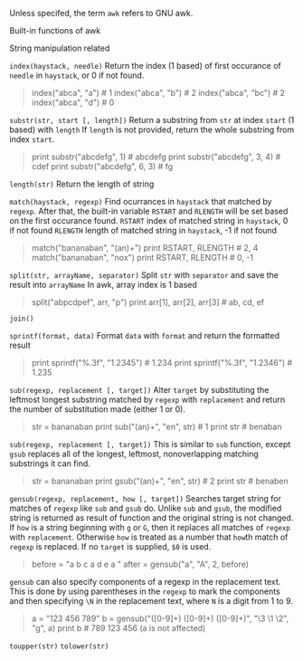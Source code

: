 Unless specifed, the term `awk` refers to GNU awk.

Built-in functions of awk

String manipulation related

`index(haystack, needle)` 
Return the index (1 based) of first occurance of `needle` in `haystack`, or 0 if not found.
> index("abca", "a") # 1
> index("abca", "b") # 2
> index("abca", "bc") # 2
> index("abca", "d") # 0

`substr(str, start [, length])`
Return a substring from `str` at index `start` (1 based) with `length`
If `length` is not provided, return the whole substring from index `start`.
> print substr("abcdefg", 1) # abcdefg
> print substr("abcdefg", 3, 4) # cdef
> print substr("abcdefg", 6, 3) # fg

`length(str)`
Return the length of string

`match(haystack, regexp)`
Find ocurrances in `haystack` that matched by `regexp`.
After that, the built-in variable `RSTART` and `RLENGTH` will be set based on the first occurance found.
`RSTART` index of matched string in `haystack`, 0 if not found
`RLENGTH` length of matched string in `haystack`, -1 if not found

> match("bananaban", "(an)+")
> print RSTART, RLENGTH # 2, 4
> match("bananaban", "nox")
> print RSTART, RLENGTH # 0, -1

`split(str, arrayName, separator)`
Split `str` with `separator` and save the result into `arrayName`
In awk, array index is 1 based
> split("abpcdpef", arr, "p")
> print arr[1], arr[2], arr[3] # ab, cd, ef

`join()`

`sprintf(format, data)`
Format `data` with `format` and return the formatted result
> print sprintf("%.3f", "1.2345") # 1.234
> print sprintf("%.3f", "1.2346") # 1.235

`sub(regexp, replacement [, target])`
Alter `target` by substituting the leftmost longest substring matched by `regexp` with `replacement` and return the number of substitution made (either 1 or 0).
> str = bananaban
> print sub("(an)+", "en", str) # 1
> print str # benaban

`sub(regexp, replacement [, target])`
This is similar to `sub` function, except `gsub` replaces all of the longest, leftmost, nonoverlapping matching substrings it can find.
> str = bananaban
> print gsub("(an)+", "en", str) # 2
> print str # benaben

`gensub(regexp, replacement, how [, target])`
Searches target string for matches of `regexp` like `sub` and `gsub` do. Unlike `sub` and `gsub`, the modified string is returned as result of function and the original string is not changed. 
If `how` is a string beginning with `g` or `G`, then it replaces all matches of `regexp` with `replacement`.
Otherwise `how` is treated as a number that `how`th match of `regexp` is replaced.
If no `target` is supplied, `$0` is used.
> before = "a b c a d e a "
> after = gensub("a", "A", 2, before)

`gensub` can also specify components of a regexp in the replacement text.
This is done by using parentheses in the `regexp` to mark the components and then specifying `\N` in the replacement text, where `N` is a digit from 1 to 9.

> a = "123 456 789"
> b = gensub("([0-9]+) ([0-9]+) ([0-9]+)", "\\3 \\1 \\2", "g", a)
> print b # 789 123 456 (a is not affected)

`toupper(str)`
`tolower(str)`